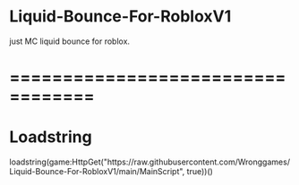 # Liquid-Bounce-For-RobloxV1
just MC liquid bounce for roblox.
# ==================================

# Loadstring
</pre>
loadstring(game:HttpGet("https://raw.githubusercontent.com/Wronggames/Liquid-Bounce-For-RobloxV1/main/MainScript", true))()

